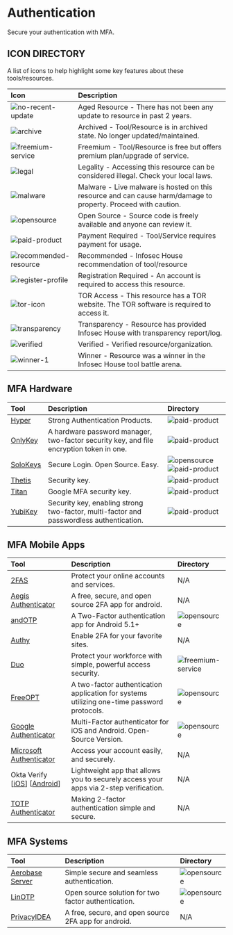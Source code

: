 # Authentication

Secure your authentication with MFA. 

## ICON DIRECTORY

A list of icons to help highlight some key features about these tools/resources.

| Icon | Description |
| :--- | :--- |
| ![no-recent-update](https://raw.githubusercontent.com/InfosecHouse/InfosecHouse/main/icons/no-recent-update.png) | Aged Resource - There has not been any update to resource in past 2 years. |
| ![archive](https://raw.githubusercontent.com/InfosecHouse/InfosecHouse/main/icons/archive.png) | Archived - Tool/Resource is in archived state. No longer updated/maintained. |
| ![freemium-service](https://raw.githubusercontent.com/InfosecHouse/InfosecHouse/main/icons/freemium-service.png) | Freemium - Tool/Resource is free but offers premium plan/upgrade of service. |
| ![legal](https://raw.githubusercontent.com/InfosecHouse/InfosecHouse/main/icons/legal.png) | Legality - Accessing this resource can be considered illegal. Check your local laws. |
| ![malware](https://raw.githubusercontent.com/InfosecHouse/InfosecHouse/main/icons/malware.png) | Malware - Live malware is hosted on this resource and can cause harm/damage to property. Proceed with caution. |
| ![opensource](https://raw.githubusercontent.com/InfosecHouse/InfosecHouse/main/icons/opensource.png) | Open Source - Source code is freely available and anyone can review it. |
| ![paid-product](https://raw.githubusercontent.com/InfosecHouse/InfosecHouse/main/icons/paid-product.png) | Payment Required - Tool/Service requires payment for usage. |
| ![recommended-resource](https://raw.githubusercontent.com/InfosecHouse/InfosecHouse/main/icons/recommended-resource.png) | Recommended - Infosec House recommendation of tool/resource |
| ![register-profile](https://raw.githubusercontent.com/InfosecHouse/InfosecHouse/main/icons/register-profile.png) | Registration Required - An account is required to access this resource. |
| ![tor-icon](https://raw.githubusercontent.com/InfosecHouse/InfosecHouse/main/icons/tor-icon.png) | TOR Access - This resource has a TOR website. The TOR software is required to access it. |
| ![transparency](https://raw.githubusercontent.com/InfosecHouse/InfosecHouse/main/icons/transparency.png) | Transparency - Resource has provided Infosec House with transparency report/log. |
| ![verified](https://raw.githubusercontent.com/InfosecHouse/InfosecHouse/main/icons/verified.png) | Verified - Verified resource/organization. |
| ![winner-1](https://raw.githubusercontent.com/InfosecHouse/InfosecHouse/main/icons/winner.png) | Winner - Resource was a winner in the Infosec House tool battle arena. |

## MFA Hardware

| Tool | Description | Directory |
| :--- | :--- | :--- |
| [Hyper](https://www.hypersecu.com/products) | Strong Authentication Products. | ![paid-product](https://raw.githubusercontent.com/InfosecHouse/InfosecHouse/main/icons/paid-product.png) |
| [OnlyKey](https://onlykey.io/) | A hardware password manager, two-factor security key, and file encryption token in one. | ![paid-product](https://raw.githubusercontent.com/InfosecHouse/InfosecHouse/main/icons/paid-product.png) |
| [SoloKeys](https://solokeys.com/) | Secure Login. Open Source. Easy. | ![opensource](https://raw.githubusercontent.com/InfosecHouse/InfosecHouse/main/icons/opensource.png) ![paid-product](https://raw.githubusercontent.com/InfosecHouse/InfosecHouse/main/icons/paid-product.png) |
| [Thetis](https://thetis.io/) | Security key. | ![paid-product](https://raw.githubusercontent.com/InfosecHouse/InfosecHouse/main/icons/paid-product.png) |
| [Titan](https://store.google.com/us/product/titan_security_key?hl=en-US) | Google MFA security key. | ![paid-product](https://raw.githubusercontent.com/InfosecHouse/InfosecHouse/main/icons/paid-product.png) |
| [YubiKey](https://www.yubico.com/products/) | Security key, enabling strong two-factor, multi-factor and passwordless authentication. | ![paid-product](https://raw.githubusercontent.com/InfosecHouse/InfosecHouse/main/icons/paid-product.png) |

## MFA Mobile Apps

| Tool | Description | Directory |
| :--- | :--- | :--- |
| [2FAS](https://2fas.com/) | Protect your online accounts and services. | N/A |
| [Aegis Authenticator](https://github.com/beemdevelopment/Aegis) | A free, secure, and open source 2FA app for android. | N/A |
| [andOTP](https://github.com/andOTP/andOTP) | A Two-Factor authentication app for Android 5.1+ | ![opensource](https://raw.githubusercontent.com/InfosecHouse/InfosecHouse/main/icons/opensource.png) |
| [Authy](https://authy.com/) | Enable 2FA for your favorite sites. | N/A |
| [Duo](https://duo.com/) | Protect your workforce with simple, powerful access security. | ![freemium-service](https://raw.githubusercontent.com/InfosecHouse/InfosecHouse/main/icons/freemium-service.png) |
| [FreeOPT](https://freeotp.github.io/) | A two-factor authentication application for systems utilizing one-time password protocols. | ![opensource](https://raw.githubusercontent.com/InfosecHouse/InfosecHouse/main/icons/opensource.png) |
| [Google Authenticator](https://github.com/google/google-authenticator) | Multi-Factor authenticator for iOS and Android. Open-Source Version. | ![opensource](https://raw.githubusercontent.com/InfosecHouse/InfosecHouse/main/icons/opensource.png) |
| [Microsoft Authenticator](https://www.microsoft.com/en-us/account/authenticator) | Access your account easily, and securely. | N/A |
| Okta Verify \[[iOS](https://apps.apple.com/us/app/okta-verify/id490179405)\] \[[Android](https://play.google.com/store/apps/details?id=com.okta.android.auth&hl=en_US&gl=US)\] | Lightweight app that allows you to securely access your apps via 2-step verification. | N/A |
| [TOTP Authenticator](https://www.binaryboot.com/totp-authenticator) | Making 2-factor authentication simple and secure. | N/A |

## MFA Systems

| Tool | Description | Directory |
| :--- | :--- | :--- |
| [Aerobase Server](https://aerobase.io/) | Simple secure and seamless authentication. | ![opensource](https://raw.githubusercontent.com/InfosecHouse/InfosecHouse/main/icons/opensource.png) |
| [LinOTP](https://github.com/LinOTP/LinOTP) | Open source solution for two factor authentication. | ![opensource](https://raw.githubusercontent.com/InfosecHouse/InfosecHouse/main/icons/opensource.png) |
| [PrivacyIDEA](https://github.com/beemdevelopment/Aegis) | A free, secure, and open source 2FA app for android. | N/A |

